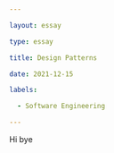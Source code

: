 ```yaml
---

layout: essay

type: essay

title: Design Patterns

date: 2021-12-15

labels:

  - Software Engineering

---
```

 
 Hi
bye
